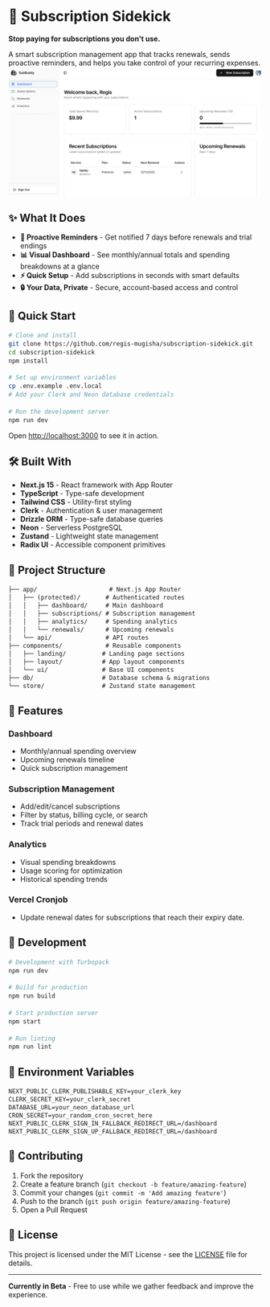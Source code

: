 # 🎯 Subscription Sidekick

**Stop paying for subscriptions you don't use.**

A smart subscription management app that tracks renewals, sends proactive reminders, and helps you take control of your recurring expenses.
![Subscription Sidekick Preview](public/project-preview.png)

## ✨ What It Does

- **🔔 Proactive Reminders** - Get notified 7 days before renewals and trial endings
- **📊 Visual Dashboard** - See monthly/annual totals and spending breakdowns at a glance  
- **⚡ Quick Setup** - Add subscriptions in seconds with smart defaults
- **🔒 Your Data, Private** - Secure, account-based access and control

## 🚀 Quick Start

```bash
# Clone and install
git clone https://github.com/regis-mugisha/subscription-sidekick.git
cd subscription-sidekick
npm install

# Set up environment variables
cp .env.example .env.local
# Add your Clerk and Neon database credentials

# Run the development server
npm run dev
```

Open [http://localhost:3000](http://localhost:3000) to see it in action.

## 🛠️ Built With

- **Next.js 15** - React framework with App Router
- **TypeScript** - Type-safe development
- **Tailwind CSS** - Utility-first styling
- **Clerk** - Authentication & user management
- **Drizzle ORM** - Type-safe database queries
- **Neon** - Serverless PostgreSQL
- **Zustand** - Lightweight state management
- **Radix UI** - Accessible component primitives

## 📁 Project Structure

```
├── app/                    # Next.js App Router
│   ├── (protected)/       # Authenticated routes
│   │   ├── dashboard/     # Main dashboard
│   │   ├── subscriptions/ # Subscription management
│   │   ├── analytics/     # Spending analytics
│   │   └── renewals/      # Upcoming renewals
│   └── api/               # API routes
├── components/            # Reusable components
│   ├── landing/          # Landing page sections
│   ├── layout/           # App layout components
│   └── ui/               # Base UI components
├── db/                   # Database schema & migrations
└── store/                # Zustand state management
```

## 🎨 Features

### Dashboard
- Monthly/annual spending overview
- Upcoming renewals timeline
- Quick subscription management

### Subscription Management
- Add/edit/cancel subscriptions
- Filter by status, billing cycle, or search
- Track trial periods and renewal dates

### Analytics
- Visual spending breakdowns
- Usage scoring for optimization
- Historical spending trends

### Vercel Cronjob
- Update renewal dates for subscriptions that reach their expiry date.

## 🔧 Development

```bash
# Development with Turbopack
npm run dev

# Build for production
npm run build

# Start production server
npm start

# Run linting
npm run lint
```

## 📝 Environment Variables

```env
NEXT_PUBLIC_CLERK_PUBLISHABLE_KEY=your_clerk_key
CLERK_SECRET_KEY=your_clerk_secret
DATABASE_URL=your_neon_database_url
CRON_SECRET=your_random_cron_secret_here
NEXT_PUBLIC_CLERK_SIGN_IN_FALLBACK_REDIRECT_URL=/dashboard
NEXT_PUBLIC_CLERK_SIGN_UP_FALLBACK_REDIRECT_URL=/dashboard
```

## 🤝 Contributing

1. Fork the repository
2. Create a feature branch (`git checkout -b feature/amazing-feature`)
3. Commit your changes (`git commit -m 'Add amazing feature'`)
4. Push to the branch (`git push origin feature/amazing-feature`)
5. Open a Pull Request

## 📄 License

This project is licensed under the MIT License - see the [LICENSE](LICENSE) file for details.

---

**Currently in Beta** - Free to use while we gather feedback and improve the experience.